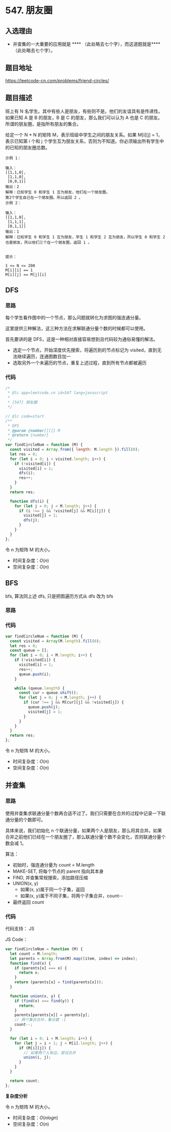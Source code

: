 # 547. 朋友圈

## 入选理由

- 并查集的一大重要的应用就是 \*\*\*\* （此处略去七个字），而这道题就是\*\*\*\*（此处略去七个字）。

## 题目地址

https://leetcode-cn.com/problems/friend-circles/

## 题目描述

班上有 N 名学生。其中有些人是朋友，有些则不是。他们的友谊具有是传递性。如果已知 A 是 B 的朋友，B 是 C 的朋友，那么我们可以认为 A 也是 C 的朋友。所谓的朋友圈，是指所有朋友的集合。

给定一个 N \* N 的矩阵 M，表示班级中学生之间的朋友关系。如果 M[i][j] = 1，表示已知第 i 个和 j 个学生互为朋友关系，否则为不知道。你必须输出所有学生中的已知的朋友圈总数。

```
示例 1：

输入：
[[1,1,0],
 [1,1,0],
 [0,0,1]]
输出：2
解释：已知学生 0 和学生 1 互为朋友，他们在一个朋友圈。
第2个学生自己在一个朋友圈。所以返回 2 。
示例 2：

输入：
[[1,1,0],
 [1,1,1],
 [0,1,1]]
输出：1
解释：已知学生 0 和学生 1 互为朋友，学生 1 和学生 2 互为朋友，所以学生 0 和学生 2 也是朋友，所以他们三个在一个朋友圈，返回 1 。


提示：

1 <= N <= 200
M[i][i] == 1
M[i][j] == M[j][i]
```

## DFS

### 思路

每个学生看作图中的一个节点，那么问题就转化为求图的强连通分量。

这里提供三种解法，这三种方法在求解联通分量个数的时候都可以使用。

首先要讲的是 DFS，这是一种相对直接容易想到且代码较为通俗易懂的解法。

- 选定一个节点，开始深度优先搜索，将遍历到的节点标记为 visited，直到无法继续遍历，连通图数目加一
- 选取另外一个未遍历的节点，重复上述过程，直到所有节点都被遍历

### 代码

```js
/*
 * @lc app=leetcode.cn id=547 lang=javascript
 *
 * [547] 朋友圈
 */

// @lc code=start
/**
 * DFS
 * @param {number[][]} M
 * @return {number}
 */
var findCircleNum = function (M) {
  const visited = Array.from({ length: M.length }).fill(0);
  let res = 0;
  for (let i = 0; i < visited.length; i++) {
    if (!visited[i]) {
      visited[i] = 1;
      dfs(i);
      res++;
    }
  }
  return res;

  function dfs(i) {
    for (let j = 0; j < M.length; j++) {
      if (i !== j && !visited[j] && M[i][j]) {
        visited[j] = 1;
        dfs(j);
      }
    }
  }
};
```

令 n 为矩阵 M 的大小。

- 时间复杂度：$O(n)$
- 空间复杂度：$O(n)$

## BFS

bfs, 算法同上述 dfs, 只是把图遍历方式从 dfs 改为 bfs

### 思路

### 代码

```js
var findCircleNum = function (M) {
  const visited = Array(M.length).fill(0);
  let res = 0;
  const queue = [];
  for (let i = 0; i < M.length; i++) {
    if (!visited[i]) {
      visited[i] = 1;
      res++;
      queue.push(i);
    }

    while (queue.length) {
      const cur = queue.shift();
      for (let j = 0; j < M.length; j++) {
        if (cur !== j && M[cur][j] && !visited[j]) {
          queue.push(j);
          visited[j] = 1;
        }
      }
    }
  }
  return res;
};
```

令 n 为矩阵 M 的大小。

- 时间复杂度：$O(n)$
- 空间复杂度：$O(n)$

## 并查集

### 思路

使用并查集求联通分量个数再合适不过了。我们只需要在合并的过程中记录一下联通分量的个数即可。

具体来说，我们初始化 n 个联通分量，如果两个人是朋友，那么将其合并。如果合并之前他们已经在一个朋友圈了，那么联通分量个数不会变化，否则联通分量个数会减 1。

算法：

- 初始时，强连通分量为 count = M.length
- MAKE-SET, 将每个节点的 parent 指向其本身
- FIND, 并查集常规搜索，添加路径压缩
- UNION(x, y)
  - 如果(x, y)属于同一个子集，返回
  - 如果(x, y)属于不同子集，将两个子集合并，count--
- 最终返回 count

### 代码

代码支持： JS

JS Code：

```js
var findCircleNum = function (M) {
  let count = M.length;
  let parents = Array.from(M).map((item, index) => index);
  function find(x) {
    if (parents[x] === x) {
      return x;
    }
    return (parents[x] = find(parents[x]));
  }

  function union(x, y) {
    if (find(x) === find(y)) {
      return;
    }
    parents[parents[x]] = parents[y];
    // 两个集合合并，集合数 -1
    count--;
  }

  for (let i = 0; i < M.length; i++) {
    for (let j = i + 1; j < M[i].length; j++) {
      if (M[i][j]) {
        // 如果两个人有边，尝试合并
        union(i, j);
      }
    }
  }

  return count;
};
```

**复杂度分析**

令 n 为矩阵 M 的大小。

- 时间复杂度：$O(nlogn)$
- 空间复杂度：$O(n)$
